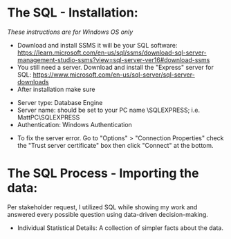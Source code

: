 # The SQL - Installation:
*These instructions are for Windows OS only*
* Download and install SSMS it will be your SQL software: https://learn.microsoft.com/en-us/sql/ssms/download-sql-server-management-studio-ssms?view=sql-server-ver16#download-ssms
* You still need a server. Download and install the "Express" server for SQL: https://www.microsoft.com/en-us/sql-server/sql-server-downloads
* After installation make sure
<ul>
<li>Server type: Database Engine</li>
<li>Server name: should be set to your PC name \SQLEXPRESS; i.e. MattPC\SQLEXPRESS</li>
<li>Authentication: Windows Authentication</li>
</ul>

* To fix the server error. Go to "Options" > "Connection Properties" check the "Trust server certificate" box then click "Connect" at the bottom.



# The SQL Process - Importing the data:


Per stakeholder request, I utilized SQL while showing my work and answered every possible question using data-driven decision-making.
* Individual Statistical Details: A collection of simpler facts about the data.
